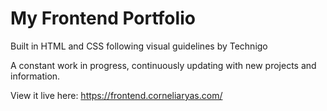 # My Frontend Portfolio

Built in HTML and CSS following visual guidelines by Technigo 

A constant work in progress, continuously updating with new projects and information. 

View it live here: https://frontend.corneliaryas.com/ 
